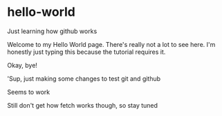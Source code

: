 # hello-world
Just learning how github works

Welcome to my Hello World page. There's really not a lot to see here. I'm honestly just typing this because the tutorial requires it. 

Okay, bye!


'Sup, just making some changes to test git and github

Seems to work

Still don't get how fetch works though, so stay tuned

